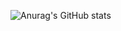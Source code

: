 ![Anurag's GitHub stats](https://github-readme-stats.vercel.app/api?username=akashington&show_icons=true&theme=transparent)
